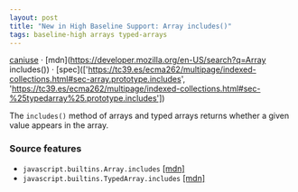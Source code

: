 ```yaml
---
layout: post
title: "New in High Baseline Support: Array includes()"
tags: baseline-high arrays typed-arrays
---
```


[caniuse](https://caniuse.com/?search=array-includes) · [mdn](https://developer.mozilla.org/en-US/search?q=Array includes()) · [spec](['https://tc39.es/ecma262/multipage/indexed-collections.html#sec-array.prototype.includes', 'https://tc39.es/ecma262/multipage/indexed-collections.html#sec-%25typedarray%25.prototype.includes'])

The `includes()` method of arrays and typed arrays returns whether a given value appears in the array.

### Source features

- ``javascript.builtins.Array.includes`` [[mdn]](https://developer.mozilla.org/en-US/search?q=javascript.builtins.Array.includes)
- ``javascript.builtins.TypedArray.includes`` [[mdn]](https://developer.mozilla.org/en-US/search?q=javascript.builtins.TypedArray.includes)
